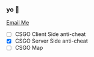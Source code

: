 ### yo 👋
 
 [Email Me](mailto:alex@abrhosting.com)
 
- [ ] CSGO Client Side anti-cheat
- [x] CSGO Server Side anti-cheat
- [ ] CSGO Map
